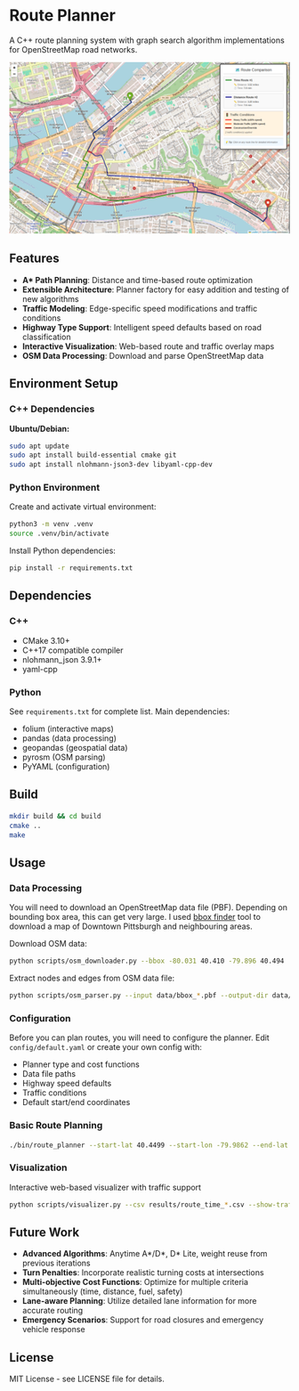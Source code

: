 # Route Planner

A C++ route planning system with graph search algorithm implementations for OpenStreetMap road networks.

![](images/seventh-ave-traffic1.png)

## Features

- **A\* Path Planning**: Distance and time-based route optimization
- **Extensible Architecture**: Planner factory for easy addition and testing of new algorithms
- **Traffic Modeling**: Edge-specific speed modifications and traffic conditions
- **Highway Type Support**: Intelligent speed defaults based on road classification
- **Interactive Visualization**: Web-based route and traffic overlay maps
- **OSM Data Processing**: Download and parse OpenStreetMap data

## Environment Setup

### C++ Dependencies

**Ubuntu/Debian:**
```bash
sudo apt update
sudo apt install build-essential cmake git
sudo apt install nlohmann-json3-dev libyaml-cpp-dev
```

### Python Environment

Create and activate virtual environment:
```bash
python3 -m venv .venv
source .venv/bin/activate
```

Install Python dependencies:
```bash
pip install -r requirements.txt
```

## Dependencies

### C++
- CMake 3.10+
- C++17 compatible compiler
- nlohmann_json 3.9.1+
- yaml-cpp

### Python
See `requirements.txt` for complete list. Main dependencies:
- folium (interactive maps)
- pandas (data processing)
- geopandas (geospatial data)
- pyrosm (OSM parsing)
- PyYAML (configuration)

## Build

```bash
mkdir build && cd build
cmake ..
make
```

## Usage

### Data Processing
You will need to download an OpenStreetMap data file (PBF). Depending on bounding box area, this can get very large. I used [bbox finder](http://bboxfinder.com/#0.000000,0.000000,0.000000,0.000000) tool to download a map of Downtown Pittsburgh and neighbouring areas.  

Download OSM data:
```bash
python scripts/osm_downloader.py --bbox -80.031 40.410 -79.896 40.494
``` 

Extract nodes and edges from OSM data file:
```bash
python scripts/osm_parser.py --input data/bbox_*.pbf --output-dir data/
```

### Configuration

Before you can plan routes, you will need to configure the planner. Edit `config/default.yaml` or create your own config with:
- Planner type and cost functions
- Data file paths
- Highway speed defaults
- Traffic conditions
- Default start/end coordinates

### Basic Route Planning
```bash
./bin/route_planner --start-lat 40.4499 --start-lon -79.9862 --end-lat 40.4334 --end-lon -79.9583
```

### Visualization
Interactive web-based visualizer with traffic support 
```bash
python scripts/visualizer.py --csv results/route_time_*.csv --show-traffic
```

## Future Work

- **Advanced Algorithms**: Anytime A\*/D\*, D\* Lite, weight reuse from previous iterations
- **Turn Penalties**: Incorporate realistic turning costs at intersections
- **Multi-objective Cost Functions**: Optimize for multiple criteria simultaneously (time, distance, fuel, safety)
- **Lane-aware Planning**: Utilize detailed lane information for more accurate routing
- **Emergency Scenarios**: Support for road closures and emergency vehicle response

## License

MIT License - see LICENSE file for details.